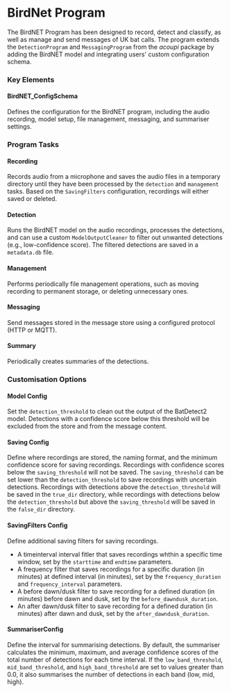 # BirdNet Program

The BirdNET Program has been designed to record, detect and classify, as well as manage and send messages of UK bat calls. The program extends the `DetectionProgram` and `MessagingProgram` from the _acoupi_ package by adding the BirdNET model and integrating users' custom configuration schema.

### Key Elements

#### BirdNET_ConfigSchema

Defines the configuration for the BirdNET program, including the audio recording, model setup, file management, messaging, and summariser settings.

### Program Tasks 
#### Recording
Records audio from a microphone and saves the audio files
in a temporary directory until they have been processed by the `detection` 
and `management` tasks. Based on the `SavingFilters` configuration, recordings 
will either saved or deleted.

#### Detection
Runs the BirdNET model on the audio recordings, processes
the detections, and can use a custom `ModelOutputCleaner` to filter out unwanted detections (e.g., low-confidence score). The filtered detections are saved in a `metadata.db` file. 

#### Management
Performs periodically file management operations, such as moving recording to permanent storage, or deleting unnecessary ones.

#### Messaging
Send messages stored in the message store using a configured protocol (HTTP or MQTT). 

#### Summary
Periodically creates summaries of the detections. 

### Customisation Options

#### Model Config
Set the `detection_threshold` to clean out the output of the 
BatDetect2 model. Detections with a confidence score below this threshold 
will be excluded from the store and from the message content.

#### Saving Config
Define where recordings are stored, the naming format, and 
the minimum confidence score for saving recordings. Recordings with confidence 
scores below the `saving_threshold` will not be saved. The `saving_threshold` 
can be set lower than the `detection_threshold` to save recordings with uncertain detections. Recordings with detections above the `detection_threshold` will be 
saved in the `true_dir` directory, while recordings with detections below 
the `detection_threshold` but above the `saving_threshold` will be saved in 
the `false_dir` directory. 

#### SavingFilters Config 
Define additional saving filters for saving recordings. 

- A timeinterval interval fitler that saves recordings whthin a specific time window, set by the `starttime` and `endtime` parameters. 
- A frequency filter that saves recordings for a specific duration (in minutes) at defined interval (in minutes), set by the `frequency_duration` and `frequency_interval` parameters.
- A before dawn/dusk filter to save recording for a defined duration (in minutes) before dawn and dusk, set by the `before_dawndusk_duration`.
- An after dawn/dusk filter to save recording for a defined duration (in minutes) after dawn and dusk, set by the `after_dawndusk_duration`.

#### SummariserConfig
Define the interval for summarising detections. 
By default, the summariser calculates the minimum, maximum, and average 
confidence scores of the total number of detections for each time interval. 
If the `low_band_threshold`, `mid_band_threshold`, and `high_band_threshold` are 
set to values greater than 0.0, it also summarises the number of detections in 
each band (low, mid, high).